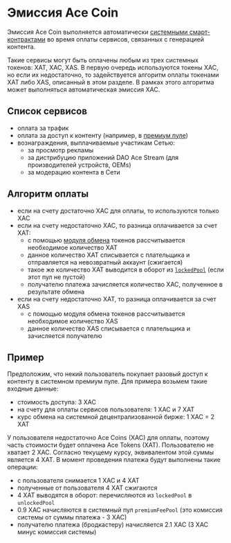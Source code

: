 # Эмиссия Ace Coin

Эмиссия Ace Coin выполняется автоматически [системными смарт-контрактами][1] во время
оплаты сервисов, связанных с генерацией контента.

Такие сервисы могут быть оплачены любым из трех системных токенов: XAT, XAC, XAS. В первую очередь
используются токены XAC, но если их недостаточно, то задействуется алгоритм
оплаты токенами XAT либо XAS, описанный в этом разделе. В рамках этого алгоритма
может выполняться автоматическая эмиссия XAC.


## Список сервисов

- оплата за трафик
- оплата за доступ к контенту (например, в [премиум пуле][2])
- вознаграждения, выплачиваемые участикам Сетью:
    - за просмотр рекламы
    - за дистрибуцию приложений DAO Ace Stream (для производителей устройств, OEMs)
    - за модерацию контента в Сети


## Алгоритм оплаты

- если на счету достаточно XAC для оплаты, то используются только XAC
- если на счету недостаточно XAC, то разница оплачивается за счет XAT:
    - с помощью [модуля обмена][3] токенов рассчитывается необходимое количество XAT
    - данное количество XAT списывается с плательщика и отправляется на невозвратный аккаунт (сжигается)
    - такое же количество XAT выводится в оборот из [`lockedPool`][4] (если этот пул не пустой)
    - получателю платежа зачисляется количество XAC, полученное в результате обмена
- если на счету недостаточно XAT, то разница оплачивается за счет XAS
    - с помощью модуля обмена токенов рассчитывается необходимое количество XAS
    - данное количество XAS списывается с плательщика и зачисляется получателю


## Пример

Предположим, что некий пользователь покупает разовый доступ к контенту в системном премиум пуле.
Для примера возьмем такие входные данные:

- стоимость доступа: 3 XAC
- на счету для оплаты сервисов пользователя: 1 XAC и 7 XAT
- курс обмена на системной децентрализованной бирже: 1 XAC = 2 XAT

У пользователя недостаточно Ace Coins (XAC) для оплаты, поэтому часть стоимости будет оплачена Ace Tokens (XAT).
Пользователю не хватает 2 XAC.
Согласно текущему курсу, эквивалентом этой суммы является 4 XAT.
В момент проведения платежа будут выполнены такие операции:

- с пользователя снимается 1 XAC и 4 XAT
- полученные от пользователя 4 XAT сжигаются
- 4 XAT выводятся в оборот: перечисляются из `lockedPool` в `unlockedPool`
- 0.9 XAC начисляются в системный пул `premiumFeePool` (это комиссия системы от суммы платежа - 3 XAC)
- получателю платежа (бродкастеру) начисляется 2.1 XAC (3 XAC минус комиссия системы)


[1]: ../glossary/system-smart-contracts.md
[2]: ../services/premium-pool.md
[3]: exchange.md
[4]: ../glossary/system-pools.md#lockedpool
